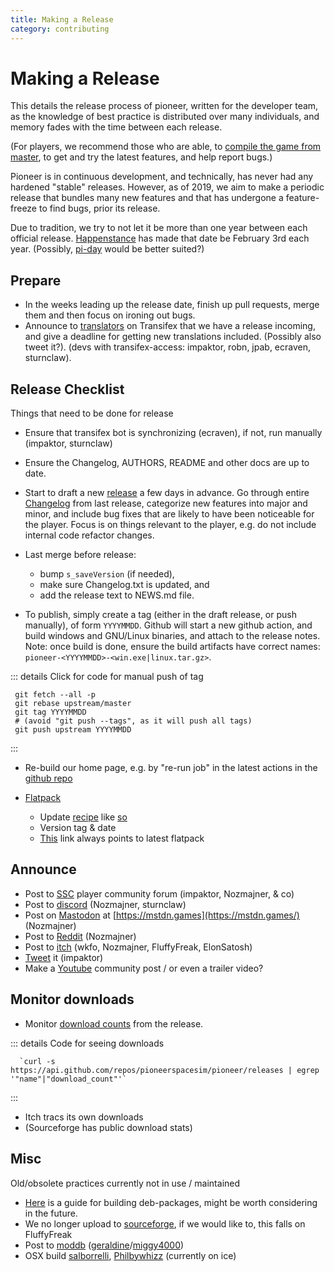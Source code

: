 ```yaml
---
title: Making a Release
category: contributing
---
```


# Making a Release

This details the release process of pioneer, written for the developer team, as the knowledge of best practice is distributed over many individuals, and memory fades with the time between each release.

(For players, we recommend those who are able, to [compile the game from master](https://pioneerwiki.com/wiki/FAQ#Build_from_source), to get and try the latest features, and help report bugs.)

Pioneer is in continuous development, and technically, has never had any hardened "stable" releases. However, as of 2019, we aim to make a periodic release that bundles many new features and that has undergone a feature-freeze to find bugs, prior its release.

Due to tradition, we try to not let it be more than one year between each official release. [Happenstance](https://github.com/pioneerspacesim/pioneer/issues/4496#issuecomment-459761900) has made that date be February 3rd each year. (Possibly, [pi-day](https://en.wikipedia.org/wiki/Pi_Day) would be better suited?)

## Prepare

- In the weeks leading up the release date, finish up pull requests, merge them and then focus on ironing out bugs.
- Announce to [translators](https://www.transifex.com/pioneer/communication/?q=project%3Apioneer/) on Transifex that we have a release incoming, and give a deadline for getting new translations included. (Possibly also tweet it?). (devs with transifex-access: impaktor, robn, jpab, ecraven, sturnclaw).


## Release Checklist

Things that need to be done for release

- Ensure that transifex bot is synchronizing (ecraven), if not, run manually (impaktor, sturnclaw)

- Ensure the Changelog, AUTHORS, README and other docs are up to date.

- Start to draft a new [release](https://github.com/pioneerspacesim/pioneer/releases) a few days in advance. Go through entire [Changelog](https://github.com/pioneerspacesim/pioneer/blob/master/Changelog.txt) from last release, categorize new features into major and minor, and include bug fixes that are likely to have been noticeable for the player. Focus is on things relevant to the player, e.g. do not include internal code refactor changes.

- Last merge before release:
  - bump `s_saveVersion` (if needed),
  - make sure Changelog.txt is updated, and
  - add the release text to NEWS.md file.

- To publish, simply create a tag (either in the draft release, or push manually), of form `YYYYMMDD`. Github will start a new github action, and build windows and GNU/Linux binaries, and attach to the release notes. Note: once build is done, ensure the build artifacts have correct names: `pioneer-<YYYYMMDD>-<win.exe|linux.tar.gz>`.

::: details Click for code for manual push of tag
```shell
 git fetch --all -p
 git rebase upstream/master
 git tag YYYYMMDD
 # (avoid "git push --tags", as it will push all tags)
 git push upstream YYYYMMDD
```
:::

- Re-build our home page, e.g. by "re-run job" in the latest actions in the [github repo](https://github.com/pioneerspacesim/pioneer-hugo)

- [Flatpack](https://github.com/flathub/net.pioneerspacesim.Pioneer/)
  - Update [recipe](https://github.com/flathub/net.pioneerspacesim.Pioneer/blob/master/net.pioneerspacesim.Pioneer.json) like [so](https://github.com/flathub/net.pioneerspacesim.Pioneer/pull/4)
  - Version tag & date
  - [This](https://flathub.org/repo/appstream/net.pioneerspacesim.Pioneer.flatpakref) link always points to latest flatpack

## Announce

- Post to [SSC](https://spacesimcentral.com/community/pioneer/) player community forum (impaktor, Nozmajner, & co)
- Post to [discord](https://discord.com/invite/RQQe3A7) (Nozmajner, sturnclaw)
- Post on [Mastodon](https://mstdn.games/@pioneerspacesim) at [https://mstdn.games](https://mstdn.games/) (Nozmajner)
- Post to [Reddit](https://www.reddit.com/r/pioneerspacesim) (Nozmajner)
- Post to [itch](https://pioneerspacesim.itch.io/pioneer) (wkfo, Nozmajner, FluffyFreak, ElonSatosh)
- [Tweet](https://twitter.com/pioneerspacesim/) it (impaktor)
- Make a [Youtube](https://www.youtube.com/@pioneerspacesim) community post / or even a trailer video?

## Monitor downloads

- Monitor [download counts](https://api.github.com/repos/pioneerspacesim/pioneer/releases) from the release.

::: details Code for seeing downloads
```shell
  `curl -s https://api.github.com/repos/pioneerspacesim/pioneer/releases | egrep '"name"|"download_count"'`
```
:::

- Itch tracs its own downloads
- (Sourceforge has public download stats)

## Misc

Old/obsolete practices currently not in use / maintained

- [Here](https://www.internalpointers.com/post/build-binary-deb-package-practical-guide) is a guide for building deb-packages, might be worth considering in the future.
- We no longer upload to [sourceforge](https://sourceforge.net/projects/pioneerspacesim/files/), if we would like to, this falls on FluffyFreak
- Post to [moddb](https://www.moddb.com/games/pioneer/downloads) ([geraldine](https://spacesimcentral.com/community/profile/geraldine/)/[miggy4000](https://www.moddb.com/members/miggy4000))
- OSX build [salborrelli](https://github.com/salborrelli), [Philbywhizz](https://github.com/Philbywhizz) (currently on ice)
